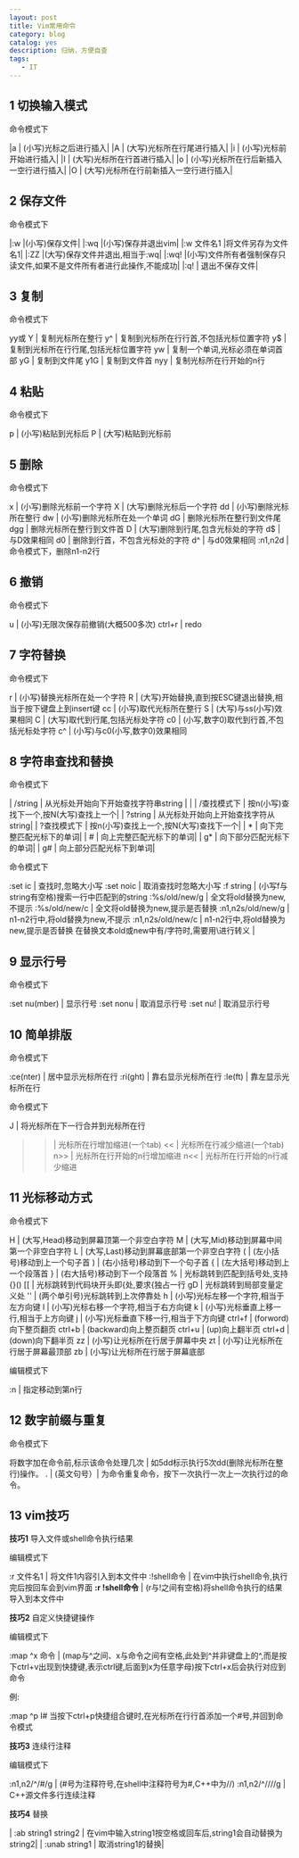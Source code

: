 ```yaml
---
layout: post
title: Vim常用命令
category: blog
catalog: yes
description: 归纳，方便自查
tags:
   - IT
---
```


## 1 切换输入模式

命令模式下

|a | (小写)光标之后进行插入|
|A | (大写)光标所在行尾进行插入|
|i | (小写)光标前开始进行插入|
|I | (大写)光标所在行首进行插入|
|o | (小写)光标所在行后新插入一空行进行插入|
|O | (大写)光标所在行前新插入一空行进行插入|

## 2 保存文件

命令模式下

|\:w |(小写)保存文件|
|​\:wq |(小写)保存并退出vim|
|\:w 文件名1 |将文件另存为文件名1|
|\:ZZ |(大写)保存文件并退出,相当于:wq|
|\:wq! |(小写)文件所有者强制保存只读文件,如果不是文件所有者进行此操作,不能成功|
|\:q! | 退出不保存文件|

## 3 复制

命令模式下

yy或 Y | 复制光标所在整行
y^ | 复制到光标所在行行首,不包括光标位置字符
y$ | 复制到光标所在行行尾,包括光标位置字符
yw | 复制一个单词,光标必须在单词首部
yG | 复制到文件尾
y1G | 复制到文件首
nyy | 复制光标所在行开始的n行

## 4 粘贴

命令模式下

p | (小写)粘贴到光标后
P | (大写)粘贴到光标前

## 5 删除

命令模式下

x | (小写)删除光标前一个字符
X | (大写)删除光标后一个字符
dd | (小写)删除光标所在整行
dw | (小写)删除光标所在处一个单词
dG | 删除光标所在整行到文件尾
dgg | 删除光标所在整行到文件首
D | (大写)删除到行尾,包含光标处的字符
d$ | 与D效果相同
d0 | 删除到行首，不包含光标处的字符
d^ | 与d0效果相同
:n1,n2d | 命令模式下，删除n1-n2行

## 6 撤销

命令模式下

u | (小写)无限次保存前撤销(大概500多次)
ctrl+r | redo

## 7 字符替换

命令模式下

r | (小写)替换光标所在处一个字符
R | (大写)开始替换,直到按ESC键退出替换,相当于按下键盘上到insert键
cc | (小写)取代光标所在整行
S | (大写)与ss(小写)效果相同
C | (大写)取代到行尾,包括光标处字符
c0 | (小写,数字0)取代到行首,不包括光标处字符
c^ | (小写)与c0(小写,数字0)效果相同

## 8 字符串查找和替换

命令模式下

| /string | 从光标处开始向下开始查找字符串string | |
| /查找模式下 | 按n(小写)查找下一个,按N(大写)查找上一个|
| ?string | 从光标处开始向上开始查找字符从string|
| ?查找模式下 | 按n(小写)查找上一个,按N(大写)查找下一个|
| * | 向下完整匹配光标下的单词|
| # | 向上完整匹配光标下的单词|
| g* | 向下部分匹配光标下的单词|
| g# | 向上部分匹配光标下到单词|

命令模式下

:set ic | 查找时,忽略大小写
:set noic | 取消查找时忽略大小写
:f string | (小写f与string有空格)搜索一行中匹配到的string
:%s/old/new/g | 全文将old替换为new,不提示
:%s/old/new/c | 全文将old替换为new,提示是否替换
:n1,n2s/old/new/g | n1-n2行中,将old替换为new,不提示
:n1,n2s/old/new/c | n1-n2行中,将old替换为new,提示是否替换
在替换文本old或new中有/字符时,需要用\进行转义 |

## 9 显示行号

命令模式下

:set nu(mber) | 显示行号
:set nonu | 取消显示行号
:set nu! | 取消显示行号

## 10 简单排版

命令模式下

:ce(nter) | 居中显示光标所在行
:ri(ght) | 靠右显示光标所在行
:le(ft) | 靠左显示光标所在行

命令模式下

J | 将光标所在下一行合并到光标所在行
>> | 光标所在行增加缩进(一个tab)
<< | 光标所在行减少缩进(一个tab)
n>> | 光标所在行开始的n行增加缩进
n<< | 光标所在行开始的n行减少缩进

## 11 光标移动方式

命令模式下

H | (大写,Head)移动到屏幕顶第一个非空白字符
M | (大写,Mid)移动到屏幕中间第一个非空白字符
L | (大写,Last)移动到屏幕底部第一个非空白字符
( | (左小括号)移动到上一个句子首
) | (右小括号)移动到下一个句子首
{ | (左大括号)移动到上一个段落首
} | (右大括号)移动到下一个段落首
% | 光标跳转到匹配到括号处,支持{}()
[[ | 光标跳转到代码块开头即{处,要求{独占一行
gD | 光标跳转到局部变量定义处
'' | (两个单引号)光标跳转到上次停靠处
h | (小写)光标左移一个字符,相当于左方向键
l | (小写)光标右移一个字符,相当于右方向键
k | (小写)光标垂直上移一行,相当于上方向键
j | (小写)光标垂直下移一行,相当于下方向键
ctrl+f | (forword)向下整页翻页
ctrl+b | (backward)向上整页翻页
ctrl+u | (up)向上翻半页
ctrl+d | (down)向下翻半页
zz | (小写)让光标所在行居于屏幕中央
zt | (小写)让光标所在行居于屏幕最顶部
zb | (小写)让光标所在行居于屏幕底部

编辑模式下

:n | 指定移动到第n行

## 12 数字前缀与重复

命令模式下

将数字加在命令前,标示该命令处理几次 | 如5dd标示执行5次dd(删除光标所在整行)操作。
\. | (英文句号）| 为命令重复命令，按下一次执行一次上一次执行过的命令。

## 13 vim技巧

**技巧1** 导入文件或shell命令执行结果

编辑模式下

:r 文件名1 | 将文件1内容引入到本文件中
:!shell命令 | 在vim中执行shell命令,执行完后按回车会到vim界面
**:r !shell命令** | (r与!之间有空格)将shell命令执行的结果导入到本文件中

**技巧2** 自定义快捷键操作

编辑模式下

:map ^x 命令 | (map与^之间、x与命令之间有空格,此处到^并非键盘上的^,而是按下ctrl+v出现到快捷键,表示ctrl键,后面到x为任意字母)按下ctrl+x后会执行对应到命令

例:

:map ^p I#<ESC> 当按下ctrl+p快捷组合键时,在光标所在行行首添加一个#号,并回到命令模式

**技巧3** 连续行注释

编辑模式下

:n1,n2/^/#/g | (#号为注释符号,在shell中注释符号为#,C++中为//)
:n1,n2/^/\/\//g | C++源文件多行连续注释

**技巧4** 替换

| :ab string1 string2 | 在vim中输入string1按空格或回车后,string1会自动替换为string2|
| :unab string1 | 取消string1的替换|

